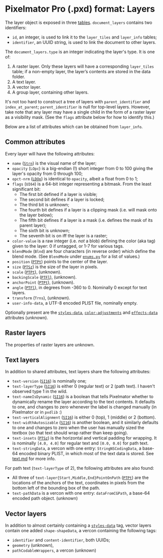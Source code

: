 # Pixelmator Pro (.pxd) format: Layers

The layer object is exposed in three [tables](/docs/pxd/#sql). `document_layers` contains two identifiers:
- `id`, an integer, is used to link it to the `layer_tiles` and `layer_info` tables;
- `identifier`, an UUID string, is used to link the document to other layers.

The `document_layers.type` is an integer indicating the layer's type. It is one of:

1. A raster layer. Only these layers will have a corresponding `layer_tiles` table; if a non-empty layer, the layer’s contents are stored in the data folder.
2. A text layer.
3. A vector layer.
4. A group layer, containing other layers.

It's not too hard to construct a tree of layers with `parent_identifier` and `index_at_parent`; `parent_identifier` is null for top-level layers. However, take note that any layer may have a single child in the form of a raster layer as a visibility mask. (See the `flags` attribute below for how to identify this.)

Below are a list of attributes which can be obtained from `layer_info`.

## Common attributes

Every layer will have the following attributes:

- `name` ([`Strn`](/docs/pxd/#blobs)) is the visual name of the layer;
- `opacity` (`LOpc`) is a big-endian (!) short integer from 0 to 100 giving the layer's opacity from 0 through 100;
- `opct-nrm` ([`LDOp`](/docs/pxd/#blobs)) is identical to `opacity`, albeit a float from 0 to 1;
- `flags` (`UI64`) is a 64-bit integer representing a bitmask. From the least significant bit:
  - The first bit defined if a layer is visible;
  - The second bit defines if a layer is locked;
  - The third bit is unknown;
  - The fourth bit defines if a layer is a clipping mask (i.e. will mask onto the layer below);
  - The fifth bit defines if a layer is a mask (i.e. defines the mask of its parent layer);
  - The sixth bit is unknown;
  - The seventh bit is on iff the layer is a raster;
- `color-value` is a raw integer (i.e. _not_ a blob) defining the color (aka tag) given to the layer: 0 if untagged, or 1-7 for various tags.
- `blendMode` (`Blnd`) are four characters (in reverse order) which define the blend mode. (See `BlendMode` under [`enums.py`](/pxdlib/enums.py) for a list of values.)
- `position` ([`PTPt`](/docs/pxd/#blobs)) points to the center of the layer.
- `size` ([`PTSz`](/docs/pxd/#blobs)) is the size of the layer in pixels.
- `scale` ([`PTPt`](/docs/pxd/#blobs)), (unknown).
- `backingScale` ([`PTFl`](/docs/pxd/#blobs)), (unknown).
- `anchorPoint` ([`PTPt`](/docs/pxd/#blobs)), (unknown).
- `angle` ([`PTFl`](/docs/pxd/#blobs)), in degrees from -360 to 0. Nominally 0 except for text layers.
- `transform` (`Trns`), (unknown).
- `user-info-data`, a UTF-8 encoded PLIST file, nominally empty.

Optionally present are the [`styles-data`](/docs/pxd/styles.md#styles-data), [`color-adjustments`](/docs/pxd/styles.md#color-adjustments) and [`effects-data`](/docs/pxd/styles.md#effects-data) attributes (unknown).

## Raster layers

The properties of raster layers are unknown.

<a id="text"></a>
## Text layers

In addition to shared attributes, text layers share the following attributes:

- `text-version` ([`SI16`](/docs/pxd/#blobs)) is nominally one;
- `text-layerType` ([`SI16`](/docs/pxd/#blobs)) is either 0 (regular text) or 2 (path text). I haven't observed type 1 in the wild.
- `text-nameIsDynamic` ([`SI16`](/docs/pxd/#blobs)) is a boolean that tells Pixelmator whether to dynamically rename the layer according to the text contents. It defaults to one, and changes to zero whenever the label is changed manually (in Pixelmator or in `pxdlib` :)
- `text-verticalAlignment` ([`SI16`](/docs/pxd/#blobs)) is either 0 (top), 1 (middle) or 2 (bottom).
- `text-widthAutosizable` ([`SI16`](/docs/pxd/#blobs)) is another boolean, and it similarly defaults to one and changes to zero when the user has manually sized the textbox (so that text should wrap rather than keep going).
- `text-insets` ([`PTSz`](/docs/pxd/#blobs)) is the horizontal and vertical padding for wrapping. It is nominally `[4.0, 4.0]` for regular text and `[0.0, 0.0]` for path text.
- `text-stringData`, a vercon with one entry: `StringNSCodingData`, a base-64 encoded binary PLIST, in which most of the text data is stored. See [text.md](/docs/pxd/stringData.md) for more info.

For path text (`text-layerType` of 2), the following attributes are also found:

- All three of `text-layer{Start,Middle,End}PointOnPath` ([`PTPt`](/docs/pxd/#blobs)) are the locations of the anchors of the text, coordinates in pixels from the bottom left of the bounding box of the path.
- `text-pathData` is a vercon with one entry: `dataFromCGPath`, a base-64 encoded path object. (unknown)


## Vector layers

In addition to almost certainly containing a [`styles-data`](/docs/pxd/styles.md#styles-data) tag, vector layers contain one added `shape-shapeData`, a vercon containing the following tags:

- `identifier` and `content-identifier`, both UUIDs;
- `geometry` (unknown),
- `pathCodableWrappers`, a vercon (unknown)